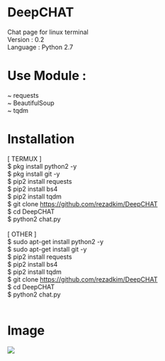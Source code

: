 # DeepCHAT
Chat page for linux terminal<br>
Version : 0.2<br>
Language : Python 2.7

# Use Module :
~ requests<br>
~ BeautifulSoup<br>
~ tqdm<br>

# Installation
[ TERMUX ]<br>
$ pkg install python2 -y<br>
$ pkg install git -y<br>
$ pip2 install requests<br>
$ pip2 install bs4<br>
$ pip2 install tqdm<br>
$ git clone https://github.com/rezadkim/DeepCHAT<br>
$ cd DeepCHAT<br>
$ python2 chat.py<br>
<br>
[ OTHER ]<br>
$ sudo apt-get install python2 -y<br>
$ sudo apt-get install git -y<br>
$ pip2 install requests<br>
$ pip2 install bs4<br>
$ pip2 install tqdm<br>
$ git clone https://github.com/rezadkim/DeepCHAT<br>
$ cd DeepCHAT<br>
$ python2 chat.py<br>
<br>

# Image

<img src="https://raw.githubusercontent.com/rezadkim/DeepCHAT/master/WhatsApp%20Image%202020-03-23%20at%201.46.49%20PM.jpeg">
